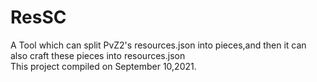 # ResSC
A Tool which can split PvZ2's resources.json into pieces,and then it can also craft these pieces into resources.json  
This project compiled on September 10,2021.  
